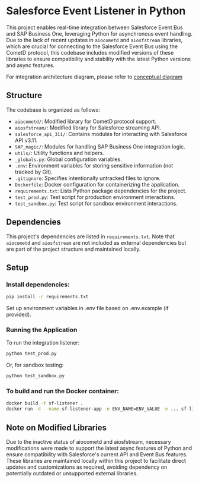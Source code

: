 # Salesforce Event Listener in Python

This project enables real-time integration between Salesforce Event Bus and SAP Business One, leveraging Python for asynchronous event handling. Due to the lack of recent updates in `aiocometd` and `aiosfstream` libraries, which are crucial for connecting to the Salesforce Event Bus using the CometD protocol, this codebase includes modified versions of these libraries to ensure compatibility and stability with the latest Python versions and async features.

For integration architecture diagram, please refer to [conceptual diagram](docs/integration_architecture.md)
## Structure

The codebase is organized as follows:

- `aiocometd/`: Modified library for CometD protocol support.
- `aiosfstream/`: Modified library for Salesforce streaming API.
- `salesforce_api_311/`: Contains modules for interacting with Salesforce API v3.11.
- `SAP_magic/`: Modules for handling SAP Business One integration logic.
- `utils/`: Utility functions and helpers.
- `_globals.py`: Global configuration variables.
- `.env`: Environment variables for storing sensitive information (not tracked by Git).
- `.gitignore`: Specifies intentionally untracked files to ignore.
- `Dockerfile`: Docker configuration for containerizing the application.
- `requirements.txt`: Lists Python package dependencies for the project.
- `test_prod.py`: Test script for production environment interactions.
- `test_sandbox.py`: Test script for sandbox environment interactions.

## Dependencies

This project's dependencies are listed in `requirements.txt`. Note that `aiocometd` and `aiosfstream` are not included as external dependencies but are part of the project structure and maintained locally.

## Setup

### Install dependencies:
```bash
pip install -r requirements.txt
```
Set up environment variables in .env file based on .env.example (if provided).

### Running the Application
To run the integration listener:

```bash
python test_prod.py
```

Or, for sandbox testing:

```bash
python test_sandbox.py
```

### To build and run the Docker container:

```bash
docker build -t sf-listener .
docker run -d --name sf-listener-app -e ENV_NAME=ENV_VALUE -e ... sf-listener 
```
## Note on Modified Libraries
Due to the inactive status of aiocometd and aiosfstream, necessary modifications were made to support the latest async features of Python and ensure compatibility with Salesforce's current API and Event Bus features. These libraries are maintained locally within this project to facilitate direct updates and customizations as required, avoiding dependency on potentially outdated or unsupported external libraries.